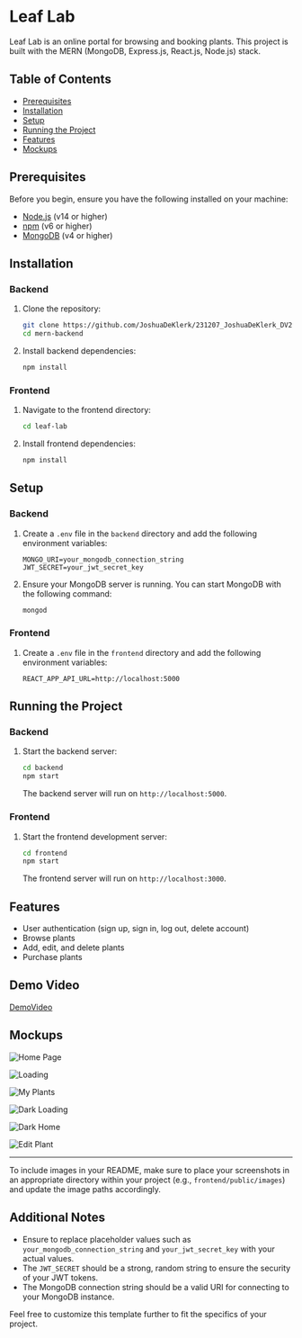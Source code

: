 # Leaf Lab

Leaf Lab is an online portal for browsing and booking plants. This project is built with the MERN (MongoDB, Express.js, React.js, Node.js) stack.

## Table of Contents

- [Prerequisites](#prerequisites)
- [Installation](#installation)
- [Setup](#setup)
- [Running the Project](#running-the-project)
- [Features](#features)
- [Mockups](#mockups)

## Prerequisites

Before you begin, ensure you have the following installed on your machine:

- [Node.js](https://nodejs.org/) (v14 or higher)
- [npm](https://www.npmjs.com/) (v6 or higher)
- [MongoDB](https://www.mongodb.com/) (v4 or higher)

## Installation

### Backend

1. Clone the repository:

    ```sh
    git clone https://github.com/JoshuaDeKlerk/231207_JoshuaDeKlerk_DV200_Plant-Shop.git
    cd mern-backend
    ```

2. Install backend dependencies:

    ```sh
    npm install
    ```

### Frontend

1. Navigate to the frontend directory:

    ```sh
    cd leaf-lab
    ```

2. Install frontend dependencies:

    ```sh
    npm install
    ```

## Setup

### Backend

1. Create a `.env` file in the `backend` directory and add the following environment variables:

    ```env
    MONGO_URI=your_mongodb_connection_string
    JWT_SECRET=your_jwt_secret_key
    ```

2. Ensure your MongoDB server is running. You can start MongoDB with the following command:

    ```sh
    mongod
    ```

### Frontend

1. Create a `.env` file in the `frontend` directory and add the following environment variables:

    ```env
    REACT_APP_API_URL=http://localhost:5000
    ```

## Running the Project

### Backend

1. Start the backend server:

    ```sh
    cd backend
    npm start
    ```

    The backend server will run on `http://localhost:5000`.

### Frontend

1. Start the frontend development server:

    ```sh
    cd frontend
    npm start
    ```

    The frontend server will run on `http://localhost:3000`.

## Features

- User authentication (sign up, sign in, log out, delete account)
- Browse plants
- Add, edit, and delete plants
- Purchase plants

## Demo Video
[DemoVideo](https://drive.google.com/file/d/1DOoE6rlhsyRqE2XmRghbdl448w3AlvML/view?usp=sharing)

## Mockups

![Home Page](./leaf-lab/src/Assets/MockUps/Home.png)

![Loading](./leaf-lab/src/Assets/MockUps/Loading,%20Browse,%20Edit.png)

![My Plants](./leaf-lab/src/Assets/MockUps/My%20Plants,%20Sign%20In,%20Sign%20Up,%20Product%20Details.png)

![Dark Loading](./leaf-lab/src/Assets/MockUps/Dark%20Loading,%20Sign%20In,%20Sign%20Up.png)

![Dark Home](./leaf-lab/src/Assets/MockUps/Darl,%20Product%20Details,%20Home,%20My%20Plants.png)

![Edit Plant](./leaf-lab/src/Assets/MockUps/Dark%20Edit%20Plant.png)



---

To include images in your README, make sure to place your screenshots in an appropriate directory within your project (e.g., `frontend/public/images`) and update the image paths accordingly.

## Additional Notes

- Ensure to replace placeholder values such as `your_mongodb_connection_string` and `your_jwt_secret_key` with your actual values.
- The `JWT_SECRET` should be a strong, random string to ensure the security of your JWT tokens.
- The MongoDB connection string should be a valid URI for connecting to your MongoDB instance.

Feel free to customize this template further to fit the specifics of your project.
